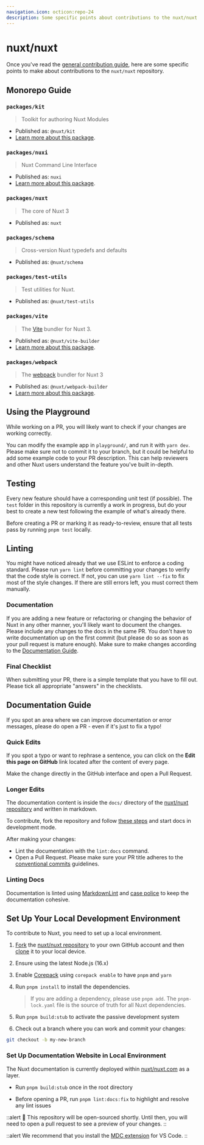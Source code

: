 ```yaml
---
navigation.icon: octicon:repo-24
description: Some specific points about contributions to the nuxt/nuxt repository.
---
```


# nuxt/nuxt

Once you've read the [general contribution guide](/docs/community/contribution), here are some specific points to make about contributions to the `nuxt/nuxt` repository.

## Monorepo Guide

### `packages/kit`

> Toolkit for authoring Nuxt Modules

- Published as: `@nuxt/kit`
- [Learn more about this package](/docs/guide/going-further/kit).

### `packages/nuxi`

> Nuxt Command Line Interface

- Published as: `nuxi`
- [Learn more about this package](/docs/api/commands/add).

### `packages/nuxt`

> The core of Nuxt 3

- Published as: `nuxt`

### `packages/schema`

> Cross-version Nuxt typedefs and defaults

- Published as: `@nuxt/schema`

### `packages/test-utils`

> Test utilities for Nuxt.

- Published as: `@nuxt/test-utils`

### `packages/vite`

> The [Vite](https://vitejs.dev) bundler for Nuxt 3.

- Published as: `@nuxt/vite-builder`
- [Learn more about this package](/docs/api/configuration/nuxt-config#vite).

### `packages/webpack`

> The [webpack](https://webpack.js.org) bundler for Nuxt 3

- Published as: `@nuxt/webpack-builder`
- [Learn more about this package](/docs/api/configuration/nuxt-config#webpack-1).

## Using the Playground

While working on a PR, you will likely want to check if your changes are working correctly.

You can modify the example app in `playground/`, and run it with `yarn dev`. Please make sure not to commit it to your branch, but it could be helpful to add some example code to your PR description. This can help reviewers and other Nuxt users understand the feature you've built in-depth.

## Testing

Every new feature should have a corresponding unit test (if possible). The `test` folder in this repository is currently a work in progress, but do your best to create a new test following the example of what's already there.

Before creating a PR or marking it as ready-to-review, ensure that all tests pass by running `pnpm test` locally.

## Linting

You might have noticed already that we use ESLint to enforce a coding standard. Please run `yarn lint` before committing your changes to verify that the code style is correct. If not, you can use `yarn lint --fix` to fix most of the style changes. If there are still errors left, you must correct them manually.

### Documentation

If you are adding a new feature or refactoring or changing the behavior of Nuxt in any other manner, you'll likely want to document the changes. Please include any changes to the docs in the same PR. You don't have to write documentation up on the first commit (but please do so as soon as your pull request is mature enough). Make sure to make changes according to the [Documentation Guide](/docs/community/contribution#writing-documentation).

### Final Checklist

When submitting your PR, there is a simple template that you have to fill out. Please tick all appropriate "answers" in the checklists.

## Documentation Guide

If you spot an area where we can improve documentation or error messages, please do open a PR - even if it's just to fix a typo!

### Quick Edits

If you spot a typo or want to rephrase a sentence, you can click on the **Edit this page on GitHub** link located after the content of every page.

Make the change directly in the GitHub interface and open a Pull Request.

### Longer Edits

The documentation content is inside the `docs/` directory of the [nuxt/nuxt repository](https://github.com/nuxt/nuxt) and written in markdown.

To contribute, fork the repository and follow [these steps](#set-up-documentation-website-in-local-environment) and start docs in development mode.

After making your changes:

- Lint the documentation with the `lint:docs` command.
- Open a Pull Request. Please make sure your PR title adheres to the [conventional commits](https://www.conventionalcommits.org/en/v1.0.0/) guidelines.

### Linting Docs

Documentation is linted using [MarkdownLint](https://github.com/DavidAnson/markdownlint/) and [case police](https://github.com/antfu/case-police) to keep the documentation cohesive.

## Set Up Your Local Development Environment

To contribute to Nuxt, you need to set up a local environment.

1. [Fork](https://help.github.com/articles/fork-a-repo/) the [nuxt/nuxt repository](https://github.com/nuxt/nuxt) to your own GitHub account and then [clone](https://help.github.com/articles/cloning-a-repository/) it to your local device.

1. Ensure using the latest Node.js (16.x)

1. Enable [Corepack](https://github.com/nodejs/corepack) using `corepack enable` to have `pnpm` and `yarn`

1. Run `pnpm install` to install the dependencies.

    > If you are adding a dependency, please use `pnpm add`. The `pnpm-lock.yaml` file is the source of truth for all Nuxt dependencies.

1. Run `pnpm build:stub` to activate the passive development system

1. Check out a branch where you can work and commit your changes:

```bash
git checkout -b my-new-branch
```

### Set Up Documentation Website in Local Environment

The Nuxt documentation is currently deployed within [nuxt/nuxt.com](https://github.com/nuxt/nuxt.com) as a layer.

- Run `pnpm build:stub` once in the root directory
<!-- - Go into the docs directory: `cd docs` -->
<!-- - Install docs dependencies using `yarn install` -->
<!-- - Run `yarn dev` to start docs in development mode -->
- Before opening a PR, run `pnpm lint:docs:fix` to highlight and resolve any lint issues

::alert
🚧 This repository will be open-sourced shortly. Until then, you will need to open a pull request to see a preview of your changes.
::

::alert
We recommend that you install the [MDC extension](https://marketplace.visualstudio.com/items?itemName=Nuxt.mdc) for VS Code.
::
